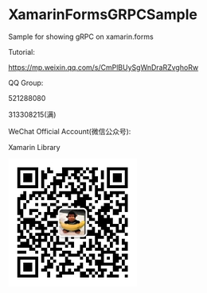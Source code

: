 # XamarinFormsGRPCSample
Sample for showing gRPC on xamarin.forms

Tutorial:

https://mp.weixin.qq.com/s/CmPlBUySgWnDraRZvghoRw

QQ Group:

521288080

313308215(满)

WeChat Official Account(微信公众号):

Xamarin Library

<img src="https://raw.githubusercontent.com/jingliancui/XamarinFormsGRPCSample/master/Images/wechatqrcode.jpg"/>
